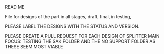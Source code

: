 READ ME

File for designs of the part in all stages, 
draft, final, in testing, 

PLEASE LABEL THE DESIGNS WITH THE STATUS AND VERSION.

PLEASE CREATE A PULL REQUEST FOR EACH DESIGN OF SPLITTER 
MAIN FOCUS: TESTING THE SAK FOLDER AND THE NO SUPPORT FOLDER AS THESE SEEM MOST VIABLE

